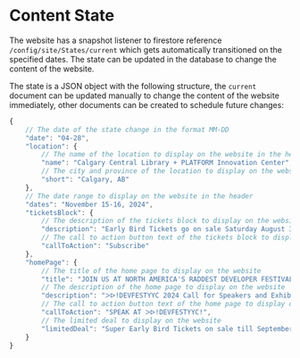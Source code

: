 # Content State

The website has a snapshot listener to firestore reference `/config/site/States/current` which gets automatically transitioned on the specified dates. The state can be updated in the database to change the content of the website.

The state is a JSON object with the following structure, the `current` document can be updated manually to change the content of the website immediately, other documents can be created to schedule future changes:

```js
{
    // The date of the state change in the format MM-DD
    "date": "04-28",
    "location": {
        // The name of the location to display on the website in the header
        "name": "Calgary Central Library + PLATFORM Innovation Center",
        // The city and province of the location to display on the website in the header
        "short": "Calgary, AB"
    },
    // The date range to display on the website in the header
    "dates": "November 15-16, 2024",
    "ticketsBlock": {
        // The description of the tickets block to display on the website
        "description": "Early Bird Tickets go on sale Saturday August 31, 2024. Don't miss out! Sign up to get notifications when Early Bird Tickets go on sale!.",
        // The call to action button text of the tickets block to display on the website
        "callToAction": "Subscribe"
    },
    "homePage": {
        // The title of the home page to display on the website
        "title": "JOIN US AT NORTH AMERICA'S RADDEST DEVELOPER FESTIVAL.",
        // The description of the home page to display on the website
        "description": "ᐳᐅ!DEVFESTYYC 2024 Call for Speakers and Exhibitors is now open!",
        // The call to action button text of the home page to display on the website
        "callToAction": "SPEAK AT ᐳᐅ!DEVFESTYYC!",
        // The limited deal to display on the website
        "limitedDeal": "Super Early Bird Tickets on sale till September 30th, while supplies last."
    }
}
```
